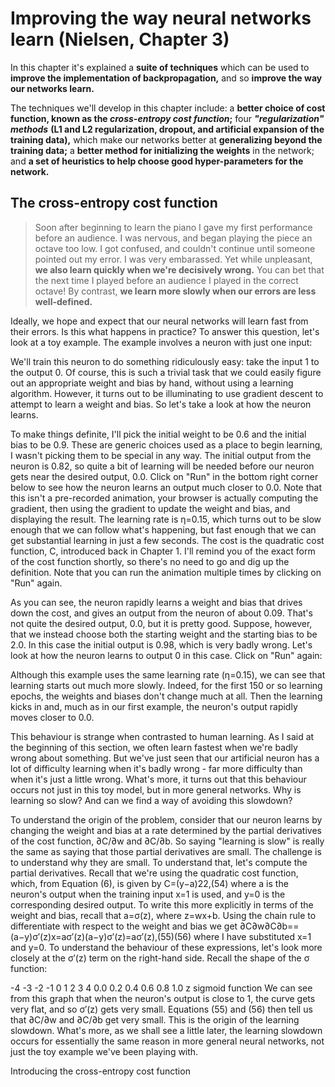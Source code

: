 Improving the way neural networks learn (Nielsen, Chapter 3)
====================================================================

In this chapter it's explained a **suite of techniques** which can be used to **improve the implementation of backpropagation,** and so **improve the way our networks learn.**

The techniques we'll develop in this chapter include: a **better choice of cost function, known as the *cross-entropy cost function*;** four ***"regularization" methods*** **(L1 and L2 regularization, dropout, and artificial expansion of the training data),** which make our networks better at **generalizing beyond the training data;** a **better method for initializing the weights** in the network; and **a set of heuristics to help choose good hyper-parameters for the network.** 

## The cross-entropy cost function ##

> Soon after beginning to learn the piano I gave my first performance before an audience. I was nervous, and began playing the piece an octave too low. I got confused, and couldn't continue until someone pointed out my error. I was very embarassed. Yet while unpleasant, **we also learn quickly when we're decisively wrong.** You can bet that the next time I played before an audience I played in the correct octave! By contrast, **we learn more slowly when our errors are less well-defined.**

Ideally, we hope and expect that our neural networks will learn fast from their errors. Is this what happens in practice? To answer this question, let's look at a toy example. The example involves a neuron with just one input:


We'll train this neuron to do something ridiculously easy: take the input 1 to the output 0. Of course, this is such a trivial task that we could easily figure out an appropriate weight and bias by hand, without using a learning algorithm. However, it turns out to be illuminating to use gradient descent to attempt to learn a weight and bias. So let's take a look at how the neuron learns.

To make things definite, I'll pick the initial weight to be 0.6 and the initial bias to be 0.9. These are generic choices used as a place to begin learning, I wasn't picking them to be special in any way. The initial output from the neuron is 0.82, so quite a bit of learning will be needed before our neuron gets near the desired output, 0.0. Click on "Run" in the bottom right corner below to see how the neuron learns an output much closer to 0.0. Note that this isn't a pre-recorded animation, your browser is actually computing the gradient, then using the gradient to update the weight and bias, and displaying the result. The learning rate is η=0.15, which turns out to be slow enough that we can follow what's happening, but fast enough that we can get substantial learning in just a few seconds. The cost is the quadratic cost function, C, introduced back in Chapter 1. I'll remind you of the exact form of the cost function shortly, so there's no need to go and dig up the definition. Note that you can run the animation multiple times by clicking on "Run" again.

As you can see, the neuron rapidly learns a weight and bias that drives down the cost, and gives an output from the neuron of about 0.09. That's not quite the desired output, 0.0, but it is pretty good. Suppose, however, that we instead choose both the starting weight and the starting bias to be 2.0. In this case the initial output is 0.98, which is very badly wrong. Let's look at how the neuron learns to output 0 in this case. Click on "Run" again:


Although this example uses the same learning rate (η=0.15), we can see that learning starts out much more slowly. Indeed, for the first 150 or so learning epochs, the weights and biases don't change much at all. Then the learning kicks in and, much as in our first example, the neuron's output rapidly moves closer to 0.0.

This behaviour is strange when contrasted to human learning. As I said at the beginning of this section, we often learn fastest when we're badly wrong about something. But we've just seen that our artificial neuron has a lot of difficulty learning when it's badly wrong - far more difficulty than when it's just a little wrong. What's more, it turns out that this behaviour occurs not just in this toy model, but in more general networks. Why is learning so slow? And can we find a way of avoiding this slowdown?

To understand the origin of the problem, consider that our neuron learns by changing the weight and bias at a rate determined by the partial derivatives of the cost function, ∂C/∂w and ∂C/∂b. So saying "learning is slow" is really the same as saying that those partial derivatives are small. The challenge is to understand why they are small. To understand that, let's compute the partial derivatives. Recall that we're using the quadratic cost function, which, from Equation (6), is given by
C=(y−a)22,(54)
where a is the neuron's output when the training input x=1 is used, and y=0 is the corresponding desired output. To write this more explicitly in terms of the weight and bias, recall that a=σ(z), where z=wx+b. Using the chain rule to differentiate with respect to the weight and bias we get
∂C∂w∂C∂b==(a−y)σ′(z)x=aσ′(z)(a−y)σ′(z)=aσ′(z),(55)(56)
where I have substituted x=1 and y=0. To understand the behaviour of these expressions, let's look more closely at the σ′(z) term on the right-hand side. Recall the shape of the σ function:

-4
-3
-2
-1
0
1
2
3
4
0.0
0.2
0.4
0.6
0.8
1.0
z
sigmoid function
We can see from this graph that when the neuron's output is close to 1, the curve gets very flat, and so σ′(z) gets very small. Equations (55) and (56) then tell us that ∂C/∂w and ∂C/∂b get very small. This is the origin of the learning slowdown. What's more, as we shall see a little later, the learning slowdown occurs for essentially the same reason in more general neural networks, not just the toy example we've been playing with.

Introducing the cross-entropy cost function

